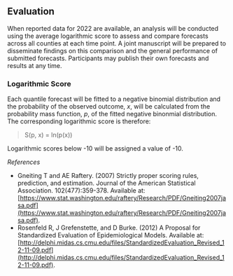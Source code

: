 Evaluation
------------------

When reported data for 2022 are available, an analysis will be conducted using the average logarithmic score to assess and compare forecasts across all 
counties at each time point. A joint manuscript will be prepared to disseminate findings on this comparison and 
the general performance of submitted forecasts. Participants may publish their own forecasts and results at any time.

### Logarithmic Score

Each quantile forecast will be fitted to a negative binomial distribution and the probability of the observed outcome, *x*, 
will be calculated from the probability mass function, *p*, of the fitted negative binonmial distribution. The corresponding logarithmic score is therefore:

> S(p, x) = ln(p(x))

Logarithmic scores below -10 will be assigned a value of -10.

*References*

- Gneiting T and AE Raftery. (2007) Strictly proper scoring rules, prediction, and estimation. Journal of the American Statistical Association. 102(477):359-378. Available at: [https://www.stat.washington.edu/raftery/Research/PDF/Gneiting2007jasa.pdf](https://www.stat.washington.edu/raftery/Research/PDF/Gneiting2007jasa.pdf).
- Rosenfeld R, J Grefenstette, and D Burke. (2012) A Proposal for Standardized Evaluation of Epidemiological Models. Available at: [http://delphi.midas.cs.cmu.edu/files/StandardizedEvaluation_Revised_12-11-09.pdf](http://delphi.midas.cs.cmu.edu/files/StandardizedEvaluation_Revised_12-11-09.pdf).
